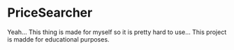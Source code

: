 # PriceSearcher
Yeah... This thing is made for myself so it is pretty hard to use... 
This project is madde for educational purposes. 
